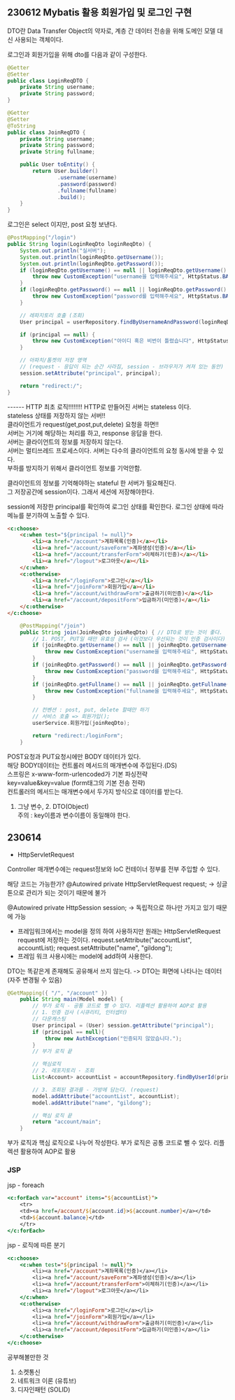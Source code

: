 ## 230612 Mybatis 활용 회원가입 및 로그인 구현

DTO란 Data Transfer Object의 약자로, 계층 간 데이터 전송을 위해 도메인 모델 대신 사용되는 객체이다.

로그인과 회원가입을 위해 dto를 다음과 같이 구성한다.

```java
@Getter
@Setter
public class LoginReqDTO {
    private String username;
    private String password;
}
```

```java
@Getter
@Setter
@ToString
public class JoinReqDTO {
    private String username;
    private String password;
    private String fullname;

    public User toEntity() {
        return User.builder()
                .username(username)
                .password(password)
                .fullname(fullname)
                .build();
    }
}
```

로그인은 select 이지만, post 요청 보낸다.

```java
@PostMapping("/login")
public String login(LoginReqDto loginReqDto) {
    System.out.println("실서버");
    System.out.println(loginReqDto.getUsername());
    System.out.println(loginReqDto.getPassword());
    if (loginReqDto.getUsername() == null || loginReqDto.getUsername().isEmpty()) {
        throw new CustomException("username을 입력해주세요", HttpStatus.BAD_REQUEST);
    }
    if (loginReqDto.getPassword() == null || loginReqDto.getPassword().isEmpty()) {
        throw new CustomException("password를 입력해주세요", HttpStatus.BAD_REQUEST);
    }

    // 레파지토리 호출 (조회)
    User principal = userRepository.findByUsernameAndPassword(loginReqDto);

    if (principal == null) {
        throw new CustomException("아이디 혹은 비번이 틀렸습니다", HttpStatus.BAD_REQUEST);
    }    

    // 아파치/톰켓의 저장 영역
    // (request - 응답이 되는 순간 사라짐, session - 브라우저가 켜져 있는 동안)
    session.setAttribute("principal", principal);

    return "redirect:/";
}
```

------ HTTP 최초 로직!!!!!!!!
HTTP로 만들어진 서버는 stateless 이다.   
stateless 상태를 저장하지 않는 서버!!   
클라이언트가 request(get,post,put,delete) 요청을 하면!!   
서버는 거기에 해당하는 처리를 하고, response 응답을 한다.   
서버는 클라이언트의 정보를 저장하지 않는다.  
서버는 멀티쓰레드 프로세스이다. 서버는 다수의 클라이언트의 요청 동시에 받을 수 있다.   
부하를 방지하기 위해서 클라이언트 정보를 기억안함.    

클라이언트의 정보를 기억해야하는 stateful 한 서버가 필요해진다.   
그 저장공간에 session이다. 그래서 세션에 저장해야한다.

session에 저장한 principal를 확인하여 로그인 상태를 확인한다.
로그인 상태에 따라 메뉴를 분기하여 노출할 수 있다.

```html
<c:choose>
    <c:when test="${principal != null}">
        <li><a href="/account">계좌목록(인증)</a></li>
        <li><a href="/account/saveForm">계좌생성(인증)</a></li>
        <li><a href="/account/transferForm">이체하기(인증)</a></li>
        <li><a href="/logout">로그아웃</a></li>
    </c:when>
    <c:otherwise>
        <li><a href="/loginForm">로그인</a></li>
        <li><a href="/joinForm">회원가입</a></li>
        <li><a href="/account/withdrawForm">출금하기(미인증)</a></li>
        <li><a href="/account/depositForm">입금하기(미인증)</a></li>
    </c:otherwise>
</c:choose>
```



```java 
    @PostMapping("/join")
    public String join(JoinReqDto joinReqDto) { // DTO로 받는 것이 좋다.
        // 1. POST, PUT일 때만 유효성 검사 (이것보다 우선되는 것이 인증 검사이다)
        if (joinReqDto.getUsername() == null || joinReqDto.getUsername().isEmpty()) {
            throw new CustomException("username을 입력해주세요", HttpStatus.BAD_REQUEST);
        }
        if (joinReqDto.getPassword() == null || joinReqDto.getPassword().isEmpty()) {
            throw new CustomException("password를 입력해주세요", HttpStatus.BAD_REQUEST);
        }
        if (joinReqDto.getFullname() == null || joinReqDto.getFullname().isEmpty()) {
            throw new CustomException("fullname을 입력해주세요", HttpStatus.BAD_REQUEST);
        }

        // 컨벤션 : post, put, delete 할때만 하기
        // 서비스 호출 => 회원가입();
        userService.회원가입(joinReqDto);

        return "redirect:/loginForm";
    }
```

POST요청과 PUT요청시에만 BODY 데이터가 있다.  
해당 BODY데이터는 컨트롤러 메서드의 매개변수에 주입된다.(DS)   
스프링은 x-www-form-urlencoded가 기본 파싱전략   
key=value&key=value (form태그의 기본 전송 전략)   
컨트롤러의 메서드는 매개변수에서 두가지 방식으로 데이터를 받는다.   
1. 그냥 변수, 2. DTO(Object)   
주의 : key이름과 변수이름이 동일해야 한다.  


## 230614 

- HttpServletRequest

Controller 매개변수에는 request정보와 IoC 컨테이너 정부를 전부 주입할 수 있다.

해당 코드는 가능한가?
@Autowired
private HttpServletRequest request;
-> 싱글톤으로 관리가 되는 것이기 때문에 불가

@Autowired
private HttpSession session;
-> 독립적으로 하나만 가지고 있기 때문에 가능


- 프레임워크에서는 model을 정의 하여 사용하지만 원래는 HttpServletRequest request에 저장하는 것이다.
request.setAttribute("accountList", accountList);
request.setAttribute("name", "gildong");
- 프레임 워크 사용시에는 model에 add하여 사용한다.


DTO는 똑같은게 존재해도 공유해서 쓰지 않는다.
-> DTO는 화면에 나타나는 데이터 (자주 변경될 수 있음)


```java
@GetMapping({ "/", "/account" })
    public String main(Model model) {
        // 부가 로직 - 공통 코드로 뺄 수 있다. 리플렉션 활용하여 AOP로 활용
        // 1. 인증 검사 (시큐리티, 인터셉터)
        // 다운캐스팅
        User principal = (User) session.getAttribute("principal");
        if (principal == null){
            throw new AuthException("인증되지 않았습니다.");
        }
        // 부가 로직 끝

        // 핵심로직
        // 2. 레포지토리 - 조회
        List<Account> accountList = accountRepository.findByUserId(principal.getId());

        // 3. 조회된 결과를 - 가방에 담는다. (request)
        model.addAttribute("accountList", accountList);
        model.addAttribute("name", "gildong");

        // 핵심 로직 끝
        return "account/main";
    }
```

부가 로직과 핵심 로직으로 나누어 작성한다.
부가 로직은 공통 코드로 뺄 수 있다. 리플렉션 활용하여 AOP로 활용


### JSP


jsp - foreach
```jsp
<c:forEach var="account" items="${accountList}">
    <tr>
    <td><a href=/account/${account.id}>${account.number}</a></td>
    <td>${account.balance}</td>
    </tr>
</c:forEach>
```

jsp - 로직에 따른 분기
```jsp
<c:choose>
    <c:when test="${principal != null}">
        <li><a href="/account">계좌목록(인증)</a></li>
        <li><a href="/account/saveForm">계좌생성(인증)</a></li>
        <li><a href="/account/transferForm">이체하기(인증)</a></li>
        <li><a href="/logout">로그아웃</a></li>
    </c:when>
    <c:otherwise>
        <li><a href="/loginForm">로그인</a></li>
        <li><a href="/joinForm">회원가입</a></li>
        <li><a href="/account/withdrawForm">출금하기(미인증)</a></li>
        <li><a href="/account/depositForm">입금하기(미인증)</a></li>
    </c:otherwise>
</c:choose>
```



공부해볼만한 것
1. 소켓통신
2. 네트워크 이론 (유튜브)
3. 디자인패턴 (SOLID)